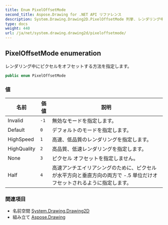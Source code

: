 ```yaml
---
title: Enum PixelOffsetMode
second_title: Aspose.Drawing for .NET API リファレンス
description: System.Drawing.Drawing2D.PixelOffsetMode 列挙. レンダリング中にピクセルをオフセットする方法を指定します
type: docs
weight: 440
url: /ja/net/system.drawing.drawing2d/pixeloffsetmode/
---
```

## PixelOffsetMode enumeration

レンダリング中にピクセルをオフセットする方法を指定します。

```csharp
public enum PixelOffsetMode
```

### 値

| 名前 | 価値 | 説明 |
| --- | --- | --- |
| Invalid | `-1` | 無効なモードを指定します。 |
| Default | `0` | デフォルトのモードを指定します。 |
| HighSpeed | `1` | 高速、低品質のレンダリングを指定します。 |
| HighQuality | `2` | 高品質、低速レンダリングを指定します。 |
| None | `3` | ピクセル オフセットを指定しません。 |
| Half | `4` | 高速アンチエイリアシングのために、ピクセルが水平方向と垂直方向の両方で -.5 単位だけオフセットされるように指定します。 |

### 関連項目

* 名前空間 [System.Drawing.Drawing2D](../../system.drawing.drawing2d/)
* 組み立て [Aspose.Drawing](../../)


